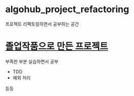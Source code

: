 # algohub_project_refactoring
프로젝트 리팩토링하면서 공부하는 공간

# [졸업작품으로 만든 프로젝트](https://github.com/taeyoung-k/algohub)

부족한 부분 실습하면서 공부

- TDD
- 예외 처리

등등




